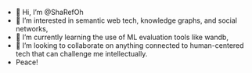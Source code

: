 - 👋 Hi, I’m @ShaRefOh
- 👀 I’m interested in semantic web tech, knowledge graphs, and social networks, 
- 🌱 I’m currently learning the use of ML evaluation tools like wandb,
- 💞️ I’m looking to collaborate on anything connected to human-centered tech that can challenge me intellectually.
- Peace!

<!---
ShaRefOh/ShaRefOh is a ✨ special ✨ repository because its `README.md` (this file) appears on your GitHub profile.
You can click the Preview link to take a look at your changes.
--->
